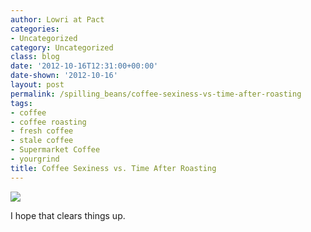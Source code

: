 ```yaml
---
author: Lowri at Pact
categories:
- Uncategorized
category: Uncategorized
class: blog
date: '2012-10-16T12:31:00+00:00'
date-shown: '2012-10-16'
layout: post
permalink: /spilling_beans/coffee-sexiness-vs-time-after-roasting
tags:
- coffee
- coffee roasting
- fresh coffee
- stale coffee
- Supermarket Coffee
- yourgrind
title: Coffee Sexiness vs. Time After Roasting
---
```


![](http://pactcoffee.files.wordpress.com/2012/10/tumblr_mbzk48kizj1rh0464o1_r1_1280.jpg)

I hope that clears things up.